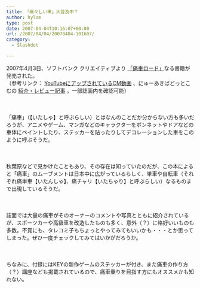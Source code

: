 ```yaml
---
title: 「痛々しい車」大普及中？
author: hylom
type: post
date: 2007-04-04T10:16:07+00:00
url: /2007/04/04/20070404-101607/
category:
  - Slashdot

---
```

2007年4月3日、ソフトバンク クリエイティブより [「痛車ロード」][1]なる書籍が発売された。   
（参考リンク：   [YouTubeにアップされているCM動画][2] 、にゅーあきばどっとこむの   [紹介・レビュー記事][3] 。一部誌面内を確認可能）</br>  
</br>   
「痛車」（【いたしゃ】と呼ぶらしい）とはなんのことだか分からない方も多いだろうが、アニメやゲーム、マンガなどのキャラクターをボンネットやドアなどの車体にペイントしたり、ステッカーを貼ったりしてデコレーションした車をこのように呼ぶそうだ。</br>  
</br>   
秋葉原などで見かけたこともあり、その存在は知っていたのだが、この本によると「痛車」のムーブメントは日本中に広がっているらしく、単車や自転車（それぞれ痛単車【いたんしゃ】、痛チャリ【いたちゃり】と呼ぶらしい）なるものまで出現しているそうだ。</br>  
</br>   
誌面では大量の痛車がそのオーナーのコメントや写真とともに紹介されているが、スポーツカーや高級車を改造したものも多く、意外（？）に格好いいものも多数。不覚にも、タレコミ子もちょっとやってみてもいいかも・・・とか思ってしまった。ぜひ一度チェックしてみてはいかがだろうか。</br>  
</br>   
ちなみに、付録にはKEYの新作ゲームのステッカーが付き、また痛車の作り方（？）講座なども掲載されているので、痛車乗りを目指す方にもオススメかも知れない。</br>

 [1]: http://www.amazon.co.jp/gp/product/4797340878/
 [2]: http://www.youtube.com/watch?v=5eEX2UkqARA
 [3]: http://otasuke.new-akiba.com/product/1112
